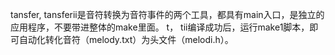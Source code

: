 tansfer, tansferii是音符转换为音符事件的两个工具，都具有main入口，是独立的应用程序，不要带进整体的make里面。
t， tii编译成功后，运行make1脚本，即可自动化转化音符（melody.txt）为头文件（melodi.h）。
